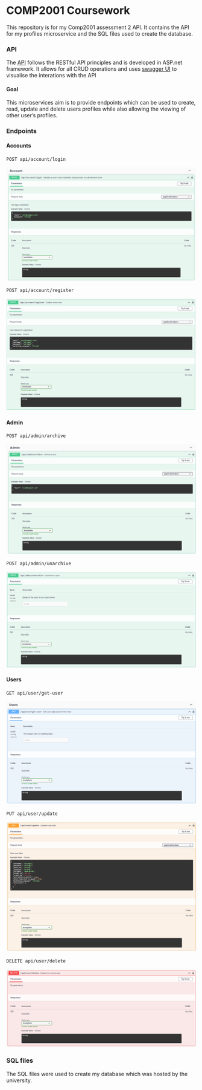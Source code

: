 # COMP2001 Coursework

This repository is for my Comp2001 assessment 2 API.
It contains the API for my profiles microservice and the SQL files used to create the database.

### API
The [API](https://web.socem.plymouth.ac.uk/COMP2001/BSanderswyatt/) follows the RESTful API principles and is developed in ASP.net framework. It allows for all CRUD operations and uses [swagger UI](https://web.socem.plymouth.ac.uk/COMP2001/BSanderswyatt/swagger/index.html) to visualise the interations with the API

#### Goal
This microservices aim is to provide endpoints which can be used to create, read, update and delete users profiles while also allowing the viewing of other user’s profiles.

### Endpoints
#### Accounts

```http
POST api/account/login
```

<img src="SwaggerImages/Account-Login.png">


```http
POST api/account/register
```

<img src="SwaggerImages/Account-Register.png">

#### Admin

```http
POST api/admin/archive
```

<img src="SwaggerImages/Admin-Archive.png">

```http
POST api/admin/unarchive
```

<img src="SwaggerImages/Admin-Unarchive.png">

#### Users

```http
GET api/user/get-user
```

<img src="SwaggerImages/User-GetUser.png">

```http
PUT api/user/update
```
<img src="SwaggerImages/User-Update.png">

```http
DELETE api/user/delete
```
<img src="SwaggerImages/User-Delete.png">

### SQL files
The SQL files were used to create my database which was hosted by the university.
